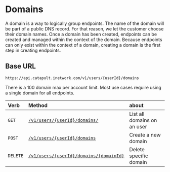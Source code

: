 # Domains
A domain is a way to logically group endpoints.  The name of the domain will be part of a public DNS record. For that reason, we let the customer choose their domain names. Once a domain has been created, endpoints can be created and managed within the context of the domain. Because endpoints can only exist within the context of a domain, creating a domain is the first step in creating endpoints.

## Base URL

`https://api.catapult.inetwork.com/v1/users/{userId}/domains`

<aside class="alert general small">
There is a 100 domain max per account limit. Most use cases require using a single domain for all endpoints.
</aside>

| Verb                               | Method                                                              | about                       |
|:-----------------------------------|:--------------------------------------------------------------------|:----------------------------|
| <code class="get">GET</code>       | [`/v1/users/{userId}/domains/`](getDomains.md)                      | List all domains on an user |
| <code class="post">POST</code>     | [`/v1/users/{userId}/domains`](postDomains.md)                      | Create a new domain         |
| <code class="delete">DELETE</code> | [`/v1/users/{userId}/domains/{domainId}`](deleteDomainsDomainId.md) | Delete specific domain      |
